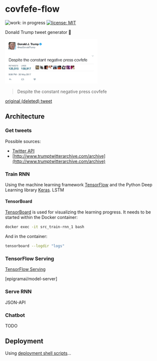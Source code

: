 # covfefe-flow

![work: in progress](https://img.shields.io/badge/work-in_progress-blue.svg)
[![license: MIT](https://img.shields.io/badge/license-MIT-brightgreen.svg)](./LICENSE.md)

Donald Trump tweet generator 🤖

<img src="./images/readme/cofveve-tweet_screenshot.jpg" width="60%" style="max-width:100%;" alt="covfefe tweet screenshot">

> Despite the constant negative press covfefe

[original (deleted) tweet](https://archive.is/f7UL3)



## Architecture

### Get tweets
Possible sources:
- [Twitter API](https://developer.twitter.com/en/docs)
- [http://www.trumptwitterarchive.com/archive](http://www.trumptwitterarchive.com/archive)


### Train RNN
Using the machine learning framework [TensorFlow](https://www.tensorflow.org) and the Python Deep Learning library [Keras](https://keras.io).
LSTM


#### TensorBoard

[TensorBoard](https://github.com/tensorflow/tensorboard) is used for visualizing the learning progress.
It needs to be started within the Docker container:

```bash
docker exec -it src_train-rnn_1 bash
```

And in the container:
```bash
tensorboard --logdir "logs"
```


### TensorFlow Serving
[TensorFlow Serving](https://www.tensorflow.org/serving/)

[epigramai/model-server]



### Serve RNN
JSON-API



### Chatbot
TODO


## Deployment
Using [deployment shell scripts](./src/deployment)...
